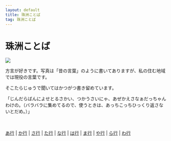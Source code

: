 ```yaml
---
layout: default
title: 珠洲ことば
tag: 珠洲ことば
---
```

# 珠洲ことば

![](https://farm3.staticflickr.com/2623/5725945326_9189123615.jpg)

方言が好きです。写真は「昔の言葉」のように書いてありますが、私の住む地域では現役の言葉です。

そこたらじゅうで聞いてはかつがつ書き留めています。

「じんだらばんによせとるさかい、つかうさいにゃ、あぜかえさなぁだっちゃんわけの。（バラバラに集めてるので、使うときは、あっちこっちひっくり返さないとだめ。）」

　

<a href="a.html">あ行</a> | <a href="ka.html">か行</a> | <a href="sa.html">さ行</a> | <a href="ta.html">た行</a> | <a href="na.html">な行</a> | <a href="ha.html">は行</a> | <a href="ma.html">ま行</a> | <a href="ya.html">や行</a> | <a href="ra.html">ら行</a> | <a href="wa.html">わ行</a>

